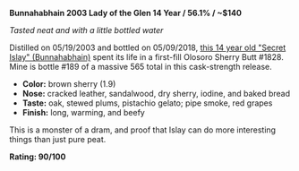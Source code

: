 **Bunnahabhain 2003 Lady of the Glen 14 Year / 56.1% / ~$140**

*Tasted neat and with a little bottled water*

Distilled on 05/19/2003 and bottled on 05/09/2018, [this 14 year old "Secret Islay" (Bunnahabhain)](https://www.whiskybase.com/whiskies/whisky/115510/secret-islay-2003-lotg) spent its life in a first-fill Olosoro Sherry Butt #1828.  Mine is bottle #189 of a massive 565 total in this cask-strength release.

* **Color:** brown sherry (1.9)
* **Nose:** cracked leather, sandalwood, dry sherry, iodine, and baked bread
* **Taste:** oak, stewed plums, pistachio gelato; pipe smoke, red grapes
* **Finish:** long, warming, and beefy

This is a monster of a dram, and proof that Islay can do more interesting things than just pure peat.

**Rating: 90/100**